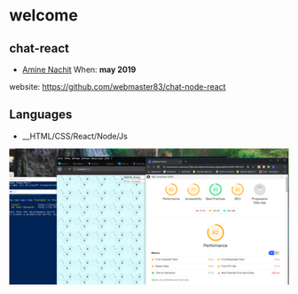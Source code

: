 #  welcome
## chat-react
* [Amine Nachit](https://github.com/webmaster83)
When: **may 2019**

website: https://github.com/webmaster83/chat-node-react

## Languages
* __HTML/CSS/React/Node/Js

![image](https://github.com/webmaster83/chat-node-react/blob/master/ScreenShot.png) 
